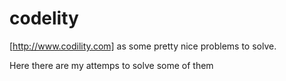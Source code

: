 # codelity

[http://www.codility.com] as some pretty nice problems to solve. 

Here there are my attemps to solve some of them
